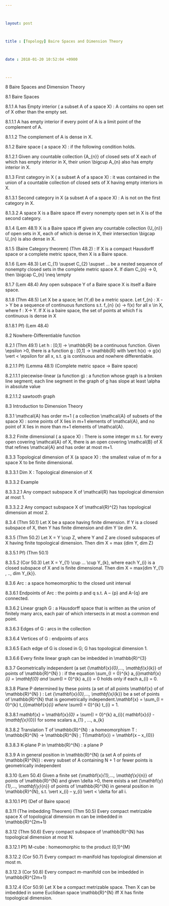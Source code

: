 ```yaml
---



layout: post



title : [Topology] Baire Spaces and Dimension Theory



date : 2018-01-20 10:52:04 +0900



---
```


8	Baire Spaces and Dimension Theory

8.1	Baire Spaces

8.1.1	A has Empty interior ( a subset A of a space X) : A contains no open set of X other than the empty set.

8.1.1.1	A has empty interior if every point of A is a limit point of the complement of A.

8.1.1.2	The complement of A is dense in X.

8.1.2	Baire space ( a space X) : if the following condition holds.

8.1.2.1	Given any countable collection {A_{n}} of closed sets of X each of which has empty interior in X, their union \bigcup A_{n} also has empty interior in X.

8.1.3	First category in X ( a subset A of a space X) : it was contained in the union of a countable collection of closed sets of X having empty interiors in X.

8.1.3.1	Second category in X (a subset A of a space X) : A is not on the first category in X.

8.1.3.2	A space X is a Baire space iff every nonempty open set in X is of the second category.

8.1.4	(Lem 48.1) X is a Baire space iff given any countable collection {U_{n}} of open sets in X, each of which is dense in X, their intersection \bigcap U_{n} is also dense in X.

8.1.5	(Baire Category theorem) (Thm 48.2) : If X is a compact Hausdorff space or a complete metric space, then X is a Baire space.

8.1.6	(Lem 48.3) Let C_{1} \supset C_{2} \supset … be a nested sequence of nonempty closed sets in the complete metric space X. If diam C_{n} -> 0, then \bigcap C_{n} \neq \empty

8.1.7	(Lem 48.4) Any open subspace Y of a Baire space X is itself a Baire space.

8.1.8	(Thm 48.5) Let X be a space; let (Y,d) be a metric space. Let f_{n} : X -> Y be a sequence of continuous functions s.t. f_{n} (x) -> f(x) for all x \in X, where f : X-> Y. If X is a baire space, the set of points at which f is continuous is dense in X

8.1.8.1	Pf) (Lem 48.4)

8.2	Nowhere-Differentiable function

8.2.1	(Thm 49.1) Let h : [0,1] -> \mathbb{R} be a continuous function. Given \epsilon >0, there is a function g : [0,1] -> \mathbb{R} with \vert h(x) -> g(x) \vert < \epsilon for all x, s.t. g is continuous and nowhere differentiable.

8.2.1.1	Pf) (Lemma 48.1) (Complete metric space -> Baire space) 

8.2.1.1.1	piecewise-linear (a function g) : a function whose graph is a broken line segment; each line segment in the graph of g has slope at least \alpha in absolute value

8.2.1.1.2	sawtooth graph

8.3	Introduction to Dimension Theory

8.3.1	\mathcal{A} has order m+1 ( a collection \mathcal{A} of subsets of the space X) : some points of X lies in m+1 elements of \mathcal{A}, and no point of X lies in more than m+1 elements of \mathcal{A}.

8.3.2	Finite dimensional ( a space X) : There is some integer m s.t. for every open covering \mathcal{A} of X, there is an open covering \mathcal{B} of X that refines \mathcal{A} and has order at most m+1.

8.3.3	Topological dimension of X (a space X) : the smallest value of m for a space X to be finite dimensional. 

8.3.3.1	Dim X : Topological dimension of X

8.3.3.2	Example

8.3.3.2.1	Any compact subspace X of \mathcal{R} has topological dimension at most 1.

8.3.3.2.2	Any compact subspace X of \mathcal{R}^{2} has topological dimension at most 2.

8.3.4	(Thm 50.1) Let X be a space having finite dimension. If Y is a closed subspace of X, then Y has finite dimension and dim Y \le dim X.

8.3.5	(Thm 50.2) Let X = Y \cup Z, where Y and Z are closed subspaces of X having finite topological dimension. Then dim X = max {dim Y, dim Z}

8.3.5.1	Pf) (Thm 50.1) 

8.3.5.2	(Cor 50.3) Let X = Y_{1} \cup … \cup Y_{k}, where each Y_{i} is a closed subspace of X and is finite dimensional. Then dim X = max{dim Y_{1} , .., dim Y_{k}}.

8.3.6	Arc : a space homeomorphic to the closed unit interval

8.3.6.1	Endpoints of Arc : the points p and q s.t. A – {p} and A-{q} are connected.

8.3.6.2	Linear graph G : a Hausdorff space that is written as the union of finitely many arcs, each pair of which intersects in at most a common end point.

8.3.6.3	Edges of G : arcs in the collection

8.3.6.4	Vertices of G : endpoints of arcs

8.3.6.5	Each edge of G is closed in G; G has topological dimension 1.

8.3.6.6	Every finite linear graph can be imbedded in \mathbb{R}^{3}

8.3.7	Geometrically independent (a set {\mathbf{x}_{0},…, \mathbf{x}_{k}} of points of \mathbb{R}^{N} ) : if the equation \sum_{I = 0}^{k} a_{i}mathbf{x}_{i} = \mathbf{0} and \sum_{I = 0}^{k} a_{i} = 0 holds only if each a_{i} = 0.

8.3.8	Plane P determined by these points (a set of all points \mathbf{x} of of \mathbb{R}^{N} ) : Let {\mathbf{x}_{0},…, \mathbf{x}_{k}} be a set of points of \mathbb{R}^{N}  that is geometrically independent.\mathbf{x} = \sum_{I = 0}^{k} t_{i}mathbf{x}_{i} where \sum_{I = 0}^{k} t_{i} = 1.

8.3.8.1	mathbf{x} = \mathbf{x}_{0} +  \sum_{I = 0}^{k} a_{i}( mathbf{x}_{i} - \mathbf{x}_{0}) for some scalars a_{1} , …, a_{k}

8.3.8.2	Translation T of \mathbb{R}^{N} : a homeomorphism T : \mathbb{R}^{N} -> \mathbb{R}^{N} ; T(\mathbf{x}) = \mathbf{x – x_{0}}

8.3.8.3	K-plane P in \mathbb{R}^{N} : a plane P

8.3.9	A in general position in \mathbb{R}^{N} (a set A of points of \mathbb{R}^{N}) : every subset of A containing N + 1 or fewer points is geometrically independent

8.3.10	(Lem 50.4) Given a finite set {\mathbf{x}_{1},…, \mathbf{x}_{n}} of points of \mathbb{R}^{N} and given \delta >0, there exists a set {\mathbf{y}_{1},…, \mathbf{y}_{n}} of points of \mathbb{R}^{N} in general position in \mathbb{R}^{N}, s.t. \vert x_{i} – y_{i} \vert < \delta for all i.

8.3.10.1	Pf) (Def of Baire space) 

8.3.11	(The imbedding Theorem) (Thm 50.5) Every compact metrizable space X of topological dimension m can be imbedded in \mathbb{R}^{2m+1}

8.3.12	(Thm 50.6) Every compact subspace of \mathbb{R}^{N} has topological dimension at most N.

8.3.12.1	Pf) M-cube : homeomorphic to the product (0,1)^{M}

8.3.12.2	(Cor 50.7) Every compact m-manifold has topological dimension at most m.

8.3.12.3	(Cor 50.8) Every compact m-manifold con be imbedded in \mathbb{R}^{2m+1}

8.3.12.4	(Cor 50.9) Let X be a compact metrizable space. Then X can be imbedded in some Euclidean space \mathbb{R}^{N} iff X has finite topological dimension.

